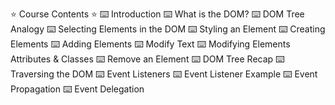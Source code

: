 ⭐️ Course Contents ⭐️
⌨️  Introduction
⌨️  What is the DOM?
⌨️  DOM Tree Analogy 
⌨️  Selecting Elements in the DOM
⌨️  Styling an Element
⌨️  Creating Elements
⌨️  Adding Elements 
⌨️  Modify Text
⌨️  Modifying Elements Attributes & Classes
⌨️  Remove an Element
⌨️  DOM Tree Recap
⌨️  Traversing the DOM
⌨️  Event Listeners 
⌨️  Event Listener Example
⌨️  Event Propagation
⌨️  Event Delegation

 
 

